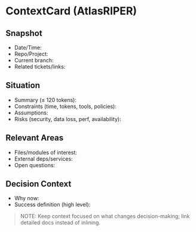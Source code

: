 # ContextCard (AtlasRIPER)

## Snapshot
- Date/Time:
- Repo/Project:
- Current branch:
- Related tickets/links:

## Situation
- Summary (≤ 120 tokens):
- Constraints (time, tokens, tools, policies):
- Assumptions:
- Risks (security, data loss, perf, availability):

## Relevant Areas
- Files/modules of interest:
- External deps/services:
- Open questions:

## Decision Context
- Why now:
- Success definition (high level):

> NOTE: Keep context focused on what changes decision-making; link detailed docs instead of inlining.
